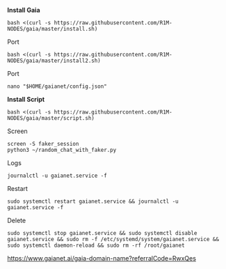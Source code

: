 <b> Install Gaia </b>

```
bash <(curl -s https://raw.githubusercontent.com/R1M-NODES/gaia/master/install.sh)
```

Port
```
bash <(curl -s https://raw.githubusercontent.com/R1M-NODES/gaia/master/install2.sh)
```

Port
```
nano "$HOME/gaianet/config.json"
```

<b> Install Script </b>

```
bash <(curl -s https://raw.githubusercontent.com/R1M-NODES/gaia/master/script.sh)
```

Screen
```
screen -S faker_session
python3 ~/random_chat_with_faker.py
```

Logs
```
journalctl -u gaianet.service -f
```

Restart
```
sudo systemctl restart gaianet.service && journalctl -u gaianet.service -f
```

Delete
```
sudo systemctl stop gaianet.service && sudo systemctl disable gaianet.service && sudo rm -f /etc/systemd/system/gaianet.service && sudo systemctl daemon-reload && sudo rm -rf /root/gaianet
```

https://www.gaianet.ai/gaia-domain-name?referralCode=RwxQes
